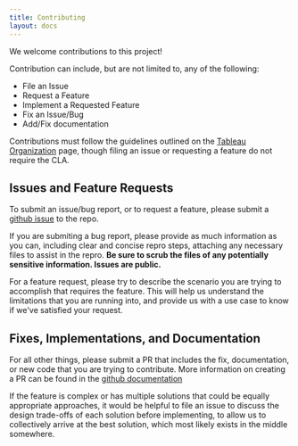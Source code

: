 ```yaml
---
title: Contributing
layout: docs
---
```


We welcome contributions to this project!

Contribution can include, but are not limited to, any of the following:

* File an Issue
* Request a Feature
* Implement a Requested Feature
* Fix an Issue/Bug
* Add/Fix documentation

Contributions must follow the guidelines outlined on the [Tableau Organization](http://tableau.github.io/) page, though filing an issue or requesting
a feature do not require the CLA.

## Issues and Feature Requests

To submit an issue/bug report, or to request a feature, please submit a [github issue](https://github.com/tableau/document-api-python/issues) to the repo.

If you are submiting a bug report, please provide as much information as you can, including clear and concise repro steps, attaching any necessary
files to assist in the repro.  **Be sure to scrub the files of any potentially sensitive information.  Issues are public.**

For a feature request, please try to describe the scenario you are trying to accomplish that requires the feature.  This will help us understand
the limitations that you are running into, and provide us with a use case to know if we've satisfied your request.

## Fixes, Implementations, and Documentation

For all other things, please submit a PR that includes the fix, documentation, or new code that you are trying to contribute.  More information on
creating a PR can be found in the [github documentation](https://help.github.com/articles/creating-a-pull-request/)

If the feature is complex or has multiple solutions that could be equally appropriate approaches, it would be helpful to file an issue to discuss the
design trade-offs of each solution before implementing, to allow us to collectively arrive at the best solution, which most likely exists in the middle
somewhere.
